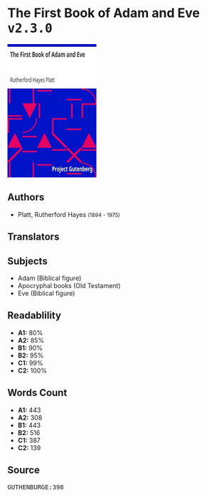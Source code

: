 # The First Book of Adam and Eve <kbd>v2.3.0</kbd>

![](./cover.medium.jpg "")

## Authors


 - Platt, Rutherford Hayes <small>(1894 - 1975)</small>

## Translators



## Subjects


 - Adam (Biblical figure)
 - Apocryphal books (Old Testament)
 - Eve (Biblical figure)

## Readablility


 - **A1:** 80%
 - **A2:** 85%
 - **B1:** 90%
 - **B2:** 95%
 - **C1:** 99%
 - **C2:** 100%

## Words Count


 - **A1:** 443
 - **A2:** 308
 - **B1:** 443
 - **B2:** 516
 - **C1:** 387
 - **C2:** 139

## Source


<kbd>GUTHENBURGE:398</kbd>
